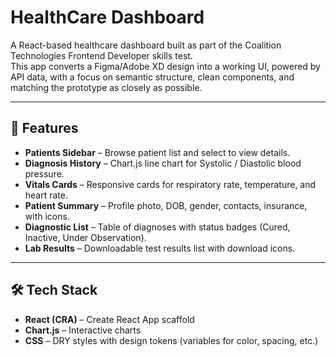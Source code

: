 # HealthCare Dashboard

A React-based healthcare dashboard built as part of the Coalition Technologies Frontend Developer skills test.  
This app converts a Figma/Adobe XD design into a working UI, powered by API data, with a focus on semantic structure, clean components, and matching the prototype as closely as possible.

---

## 🚀 Features

- **Patients Sidebar** – Browse patient list and select to view details.  
- **Diagnosis History** – Chart.js line chart for Systolic / Diastolic blood pressure.  
- **Vitals Cards** – Responsive cards for respiratory rate, temperature, and heart rate.  
- **Patient Summary** – Profile photo, DOB, gender, contacts, insurance, with icons.  
- **Diagnostic List** – Table of diagnoses with status badges (Cured, Inactive, Under Observation).  
- **Lab Results** – Downloadable test results list with download icons.  

---

## 🛠 Tech Stack

- **React (CRA)** – Create React App scaffold  
- **Chart.js** – Interactive charts  
- **CSS** – DRY styles with design tokens (variables for color, spacing, etc.)  
